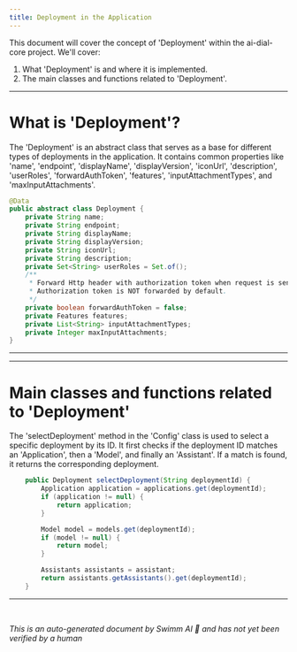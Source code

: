 ```yaml
---
title: Deployment in the Application
---
```

This document will cover the concept of 'Deployment' within the ai-dial-core project. We'll cover:

1. What 'Deployment' is and where it is implemented.
2. The main classes and functions related to 'Deployment'.

<SwmSnippet path="/src/main/java/com/epam/aidial/core/config/Deployment.java" line="8">

---

# What is 'Deployment'?

The 'Deployment' is an abstract class that serves as a base for different types of deployments in the application. It contains common properties like 'name', 'endpoint', 'displayName', 'displayVersion', 'iconUrl', 'description', 'userRoles', 'forwardAuthToken', 'features', 'inputAttachmentTypes', and 'maxInputAttachments'.

```java
@Data
public abstract class Deployment {
    private String name;
    private String endpoint;
    private String displayName;
    private String displayVersion;
    private String iconUrl;
    private String description;
    private Set<String> userRoles = Set.of();
    /**
     * Forward Http header with authorization token when request is sent to deployment.
     * Authorization token is NOT forwarded by default.
     */
    private boolean forwardAuthToken = false;
    private Features features;
    private List<String> inputAttachmentTypes;
    private Integer maxInputAttachments;
}
```

---

</SwmSnippet>

<SwmSnippet path="/src/main/java/com/epam/aidial/core/config/Config.java" line="25">

---

# Main classes and functions related to 'Deployment'

The 'selectDeployment' method in the 'Config' class is used to select a specific deployment by its ID. It first checks if the deployment ID matches an 'Application', then a 'Model', and finally an 'Assistant'. If a match is found, it returns the corresponding deployment.

```java
    public Deployment selectDeployment(String deploymentId) {
        Application application = applications.get(deploymentId);
        if (application != null) {
            return application;
        }

        Model model = models.get(deploymentId);
        if (model != null) {
            return model;
        }

        Assistants assistants = assistant;
        return assistants.getAssistants().get(deploymentId);
    }
```

---

</SwmSnippet>

&nbsp;

*This is an auto-generated document by Swimm AI 🌊 and has not yet been verified by a human*


